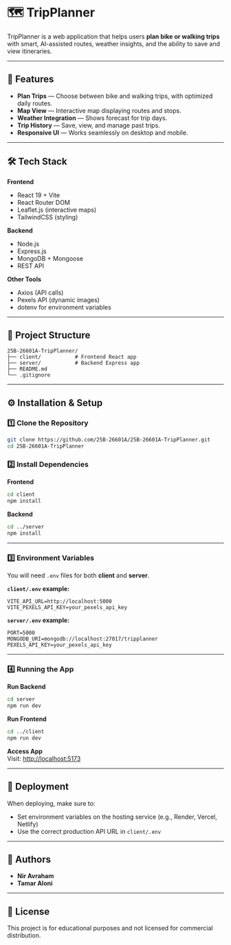 # 🗺️ TripPlanner

TripPlanner is a web application that helps users **plan bike or walking trips** with smart, AI-assisted routes, weather insights, and the ability to save and view itineraries.

---

## 📌 Features

- **Plan Trips** — Choose between bike and walking trips, with optimized daily routes.
- **Map View** — Interactive map displaying routes and stops.
- **Weather Integration** — Shows forecast for trip days.
- **Trip History** — Save, view, and manage past trips.
- **Responsive UI** — Works seamlessly on desktop and mobile.

---

## 🛠️ Tech Stack

**Frontend**  
- React 19 + Vite
- React Router DOM
- Leaflet.js (interactive maps)
- TailwindCSS (styling)

**Backend**  
- Node.js
- Express.js
- MongoDB + Mongoose
- REST API

**Other Tools**  
- Axios (API calls)
- Pexels API (dynamic images)
- dotenv for environment variables

---

## 📂 Project Structure

```
25B-26601A-TripPlanner/
├── client/           # Frontend React app
├── server/           # Backend Express app
├── README.md
└── .gitignore
```

---

## ⚙️ Installation & Setup

### 1️⃣ Clone the Repository
```bash
git clone https://github.com/25B-26601A/25B-26601A-TripPlanner.git
cd 25B-26601A-TripPlanner
```

### 2️⃣ Install Dependencies

**Frontend**
```bash
cd client
npm install
```

**Backend**
```bash
cd ../server
npm install
```

---

### 3️⃣ Environment Variables

You will need `.env` files for both **client** and **server**.

**`client/.env` example:**
```env
VITE_API_URL=http://localhost:5000
VITE_PEXELS_API_KEY=your_pexels_api_key
```

**`server/.env` example:**
```env
PORT=5000
MONGODB_URI=mongodb://localhost:27017/tripplanner
PEXELS_API_KEY=your_pexels_api_key
```

---

### 4️⃣ Running the App

**Run Backend**
```bash
cd server
npm run dev
```

**Run Frontend**
```bash
cd ../client
npm run dev
```

**Access App**  
Visit: [http://localhost:5173](http://localhost:5173)

---

## 🚀 Deployment

When deploying, make sure to:
- Set environment variables on the hosting service (e.g., Render, Vercel, Netlify)
- Use the correct production API URL in `client/.env`

---

## 👥 Authors

- **Nir Avraham**
- **Tamar Aloni**

---

## 📜 License
This project is for educational purposes and not licensed for commercial distribution.
